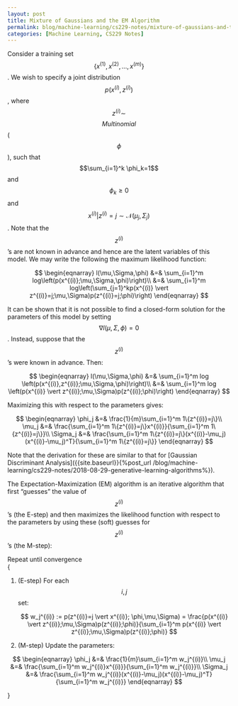 ```yaml
---
layout: post
title: Mixture of Gaussians and the EM Algorithm
permalink: blog/machine-learning/cs229-notes/mixture-of-gaussians-and-the-em-algorithm
categories: [Machine Learning, CS229 Notes]
---
```


Consider a training set $$\{x^{(1)},x^{(2)},...,x^{(m)}\}$$. We wish to specify a joint distribution $$p(x^{(i)},z^{(i)})$$, where $$z^{(i)} \sim$$ $$Multinomial$$($$\phi$$), such that $$\sum_{i=1}^k \phi_k=1$$ and $$\phi_k \geqslant 0$$ and $$x^{(i)} \vert z^{(i)}=j \sim \mathcal{N}(\mu_j,\Sigma_j)$$. Note that the $$z^{(i)}$$’s are not known in advance and hence are the latent variables of this model. We may write the following the maximum likelihood function:

<center>$$ \begin{eqnarray} l(\mu,\Sigma,\phi) &=& \sum_{i=1}^m log\left(p(x^{(i)};\mu,\Sigma,\phi)\right)\\ &=& \sum_{i=1}^m log\left(\sum_{j=1}^kp(x^{(i)} \vert z^{(i)}=j;\mu,\Sigma)p(z^{(i)}=j;\phi)\right) \end{eqnarray} $$</center>

It can be shown that it is not possible to find a closed-form solution for the parameters of this model by setting $$\nabla l(\mu,\Sigma,\phi)=0$$. Instead, suppose that the $$z^{(i)}$$’s were known in advance. Then:

<center>$$ \begin{eqnarray} l(\mu,\Sigma,\phi) &=& \sum_{i=1}^m log \left(p(x^{(i)},z^{(i)};\mu,\Sigma,\phi)\right)\\ &=& \sum_{i=1}^m log \left(p(x^{(i)} \vert z^{(i)};\mu,\Sigma)p(z^{(i)};\phi)\right) \end{eqnarray} $$</center>

Maximizing this with respect to the parameters gives:

<center>$$ \begin{eqnarray} \phi_j &=& \frac{1}{m}\sum_{i=1}^m 1\{z^{(i)}=j\}\\ \mu_j &=& \frac{\sum_{i=1}^m 1\{z^{(i)}=j\}x^{(i)}}{\sum_{i=1}^m 1\{z^{(i)}=j\}}\\ \Sigma_j &=& \frac{\sum_{i=1}^m 1\{z^{(i)}=j\}(x^{(i)}-\mu_j)(x^{(i)}-\mu_j)^T}{\sum_{i=1}^m 1\{z^{(i)}=j\}} \end{eqnarray} $$</center>

Note that the derivation for these are similar to that for [Gaussian Discriminant Analysis]({{site.baseurl}}{%post_url /blog/machine-learning/cs229-notes/2018-08-29-generative-learning-algorithms%}).

The Expectation-Maximization (EM) algorithm is an iterative algorithm that first “guesses” the value of $$z^{(i)}$$’s (the E-step) and then maximizes the likelihood function with respect to the parameters by using these (soft) guesses for $$z^{(i)}$$’s (the M-step):

Repeat until convergence  
{

1.  (E-step) For each $$i,j$$ set:

    <center>$$ w_j^{(i)} := p(z^{(i)}=j \vert x^{(i)}; \phi,\mu,\Sigma) = \frac{p(x^{(i)} \vert z^{(i)};\mu,\Sigma)p(z^{(i)};\phi)}{\sum_{i=1}^m p(x^{(i)} \vert z^{(i)};\mu,\Sigma)p(z^{(i)};\phi)} $$</center>

2.  (M-step) Update the parameters:  

<center>$$ \begin{eqnarray} \phi_j &=& \frac{1}{m}\sum_{i=1}^m w_j^{(i)}\\ \mu_j &=& \frac{\sum_{i=1}^m w_j^{(i)}x^{(i)}}{\sum_{i=1}^m w_j^{(i)}}\\ \Sigma_j &=& \frac{\sum_{i=1}^m w_j^{(i)}(x^{(i)}-\mu_j)(x^{(i)}-\mu_j)^T}{\sum_{i=1}^m w_j^{(i)}} \end{eqnarray} $$</center>

}

